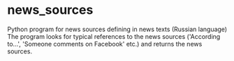 # news_sources
Python program for news sources defining in news texts (Russian language)
The program looks for typical references to the news sources ('According to...', 'Someone comments on Facebook' etc.) and returns the news sources.
